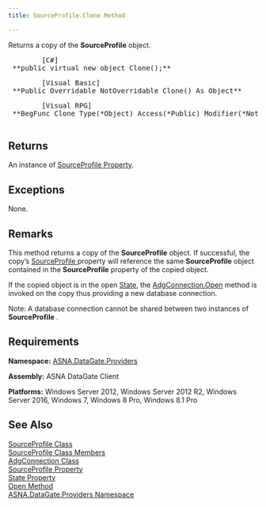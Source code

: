 ```yaml
---
title: SourceProfile.Clone Method

---
```


Returns a copy of the <span> **SourceProfile** </span> object.
<pre class="prettyprint">
        <span class="lang">[C#]</span>
 **public virtual new object Clone();**  </pre>
<pre class="prettyprint">
        <span class="lang">[Visual Basic] </span>
 **Public Overridable NotOverridable Clone() As Object**  </pre>
<pre class="prettyprint">
        <span class="lang">[Visual RPG]</span>
 **BegFunc Clone Type(*Object) Access(*Public) Modifier(*NotOverridable)** 
      </pre>

## Returns

An instance of [SourceProfile Property](source-profile-class.html).
## Exceptions

None.
## Remarks

This method returns a copy of the **SourceProfile** object. If successful, the copy’s [SourceProfile ](adg-connection-class-source-profile-property.html)property will reference the same **SourceProfile** object contained in the **SourceProfile** property of the copied object.

If the copied object is in the open [ State](adg-connection-class-state-property.html), the [AdgConnection.Open](adg-connection-class-open-method.html) method is invoked on the copy thus providing a new database connection.

Note: A database connection cannot be shared between two instances of **SourceProfile** .
## Requirements

**Namespace:** [ASNA.DataGate.Providers](datagate-providers-namespace.html) 

<span><strong style="FONT-WEIGHT: bold">Assembly:</strong> ASNA DataGate Client</span> 

<span> **Platforms:** Windows Server 2012, Windows Server 2012 R2, Windows Server 2016, Windows 7, Windows 8 Pro, Windows 8.1 Pro </span> 
## See Also


[SourceProfile Class](source-profile-class.html)
      <br />
[SourceProfile Class Members](source-profile-members.html)
      <br />
[AdgConnection Class](adg-connection-class.html)
      <br />
[SourceProfile Property](adg-connection-class-source-profile-property.html)
      <br />
[State Property](adg-connection-class-state-property.html)
      <br />
[Open Method](adg-connection-class-open-method.html)
      <br />
[ASNA.DataGate.Providers Namespace](datagate-providers-namespace.html)

